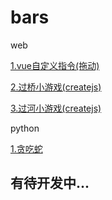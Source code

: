 # bars

web

[1.vue自定义指令(拖动)](https://bajiu.github.io/bars/html/vueMove.html)

[2.过桥小游戏(createjs)](https://bajiu.github.io/bars/html/createjs/runBridge/index.html)

[3.过河小游戏(createjs)](https://bajiu.github.io/bars/html/createjs/runRiver/index.html)



python

[1.贪吃蛇](https://github.com/bajiu/bars/blob/master/python/snake/snake.py)











## 有待开发中...
